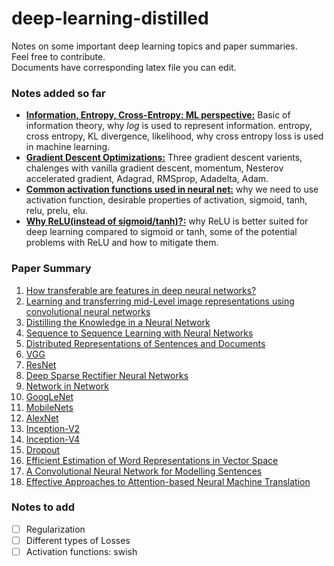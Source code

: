 # deep-learning-distilled
Notes on some important deep learning topics and paper summaries.</br>
Feel free to contribute.</br>
Documents have corresponding latex file you can edit.

### Notes added so far
* **[Information, Entropy, Cross-Entropy: ML perspective:](https://github.com/xashru/deep-learning-distilled/blob/master/pdf/notes/Information%2C%20Entropy%2C%20Cross-Entropy%20ML%20perspective.pdf)** Basic of information theory, why *log* is used to represent information. entropy, cross entropy, KL divergence, likelihood, why cross entropy loss is used in machine learning. 
* **[Gradient Descent Optimizations:](https://github.com/xashru/deep-learning-distilled/blob/master/pdf/notes/Gradient%20Descent%20Optimizations.pdf)** Three gradient descent varients, chalenges with vanilla gradient descent, momentum, Nesterov accelerated gradient, Adagrad, RMSprop, Adadelta, Adam.
* **[Common activation functions used in neural net:](https://github.com/xashru/deep-learning-distilled/blob/master/pdf/notes/Common%20activation%20functions%20used%20in%20neural%20net.pdf)** why we need to use activation function, desirable properties of activation, sigmoid, tanh, relu, prelu, elu.
* **[Why ReLU(instead of sigmoid/tanh)?:](https://github.com/xashru/deep-learning-distilled/blob/master/pdf/notes/Why%20ReLU.pdf)** why ReLU is better suited for deep learning compared to sigmoid or tanh, some of the potential problems with ReLU and how to mitigate them.

### Paper Summary
1. [How transferable are features in deep neural networks?](https://arxiv.org/abs/1411.1792)
2. [Learning and transferring mid-Level image representations using convolutional neural networks](http://www.cv-foundation.org/openaccess/content_cvpr_2014/papers/Oquab_Learning_and_Transferring_2014_CVPR_paper.pdf)
3. [Distilling the Knowledge in a Neural Network](https://arxiv.org/abs/1503.02531)
4. [Sequence to Sequence Learning with Neural Networks](https://github.com/xashru/deep-learning-distilled/blob/master/pdf/paper_summary/Sequence%20to%20Sequence%20Learning%20with%20Neural%20Networks.pdf)
5. [Distributed Representations of Sentences and Documents](https://github.com/xashru/deep-learning-distilled/blob/master/pdf/paper_summary/Distributed%20Representations%20of%20Sentences%20and%20Documents.pdf)
6. [VGG](https://github.com/xashru/deep-learning-distilled/blob/master/pdf/paper_summary/Very%20Deep%20Convolutional%20Networks%20for%20Large-Scale%20Image%20Recognition(VGG).pdf)
7. [ResNet](https://github.com/xashru/deep-learning-distilled/blob/master/pdf/paper_summary/Deep%20Residual%20Learning%20for%20Image%20Recognition.pdf)
8. [Deep Sparse Rectifier Neural Networks](https://github.com/xashru/deep-learning-distilled/blob/master/pdf/paper_summary/Deep%20Sparse%20Rectifier%20Neural%20Networks.pdf)
9. [Network in Network](https://github.com/xashru/deep-learning-distilled/blob/master/pdf/paper_summary/Network%20in%20Network.pdf)
10. [GoogLeNet](https://github.com/xashru/deep-learning-distilled/blob/master/pdf/paper_summary/Going%20deeper%20with%20convolutions.pdf)
11. [MobileNets](https://github.com/xashru/deep-learning-distilled/blob/master/pdf/paper_summary/MobileNets-Efficient%20Convolutional%20Neural%20Networks%20for%20Mobile%20Vision%20Applications.pdf)
12. [AlexNet](https://github.com/xashru/deep-learning-distilled/blob/master/pdf/paper_summary/ImageNet%20Classification%20with%20Deep%20Convolutional%20Neural%20Networks.pdf)
13. [Inception-V2](https://github.com/xashru/deep-learning-distilled/blob/master/pdf/paper_summary/Rethinking%20the%20Inception%20Architecture%20for%20Computer%20Vision.pdf)
14. [Inception-V4](https://github.com/xashru/deep-learning-distilled/blob/master/pdf/paper_summary/Inception-v4%2C%20Inception-ResNet%20and%20the%20Impact%20of%20Residual%20Connections%20on%20Learning.pdf)
15. [Dropout](https://github.com/xashru/deep-learning-distilled/blob/master/pdf/paper_summary/Dropout-%20A%20Simple%20Way%20to%20Prevent%20Neural%20Networks%20from%20Overfitting.pdf)
16. [Efficient Estimation of Word Representations in Vector Space](https://github.com/xashru/deep-learning-distilled/blob/master/pdf/paper_summary/Efficient%20Estimation%20of%20Word%20Representations%20in%20Vector%20Space.pdf)
17. [A Convolutional Neural Network for Modelling Sentences](https://github.com/xashru/deep-learning-distilled/blob/master/pdf/paper_summary/A%20Convolutional%20Neural%20Network%20for%20Modelling%20Sentences.pdf)
18. [Effective Approaches to Attention-based Neural Machine Translation](https://github.com/xashru/deep-learning-distilled/blob/master/pdf/paper_summary/Effective%20Approaches%20to%20Attention-based%20Neural%20Machine%20Translation.pdf)

### Notes to add
- [ ] Regularization
- [ ] Different types of Losses
- [ ] Activation functions: swish
